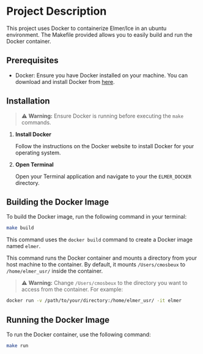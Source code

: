 # Project Description

This project uses Docker to containerize Elmer/Ice in an ubuntu environment. The Makefile provided allows you to easily build and run the Docker container.

## Prerequisites

- Docker: Ensure you have Docker installed on your machine. You can download and install Docker from [here](https://www.docker.com/products/docker-desktop).

## Installation

> ⚠️ **Warning:** Ensure Docker is running before executing the `make` commands.

1. **Install Docker**

   Follow the instructions on the Docker website to install Docker for your operating system.

2. **Open Terminal**

   Open your Terminal application and navigate to your the `ELMER_DOCKER` directory.

## Building the Docker Image

To build the Docker image, run the following command in your terminal:

```sh
make build
```

This command uses the `docker build` command to create a Docker image named `elmer`.

This command runs the Docker container and mounts a directory from your host machine to the container. By default, it mounts `/Users/cmosbeux` to `/home/elmer_usr/` inside the container.

> ⚠️ **Warning:** Change `/Users/cmosbeux` to the directory you want to access from the container. For example:

```sh
docker run -v /path/to/your/directory:/home/elmer_usr/ -it elmer
```

## Running the Docker Image

To run the Docker container, use the following command:

```sh
make run
```


